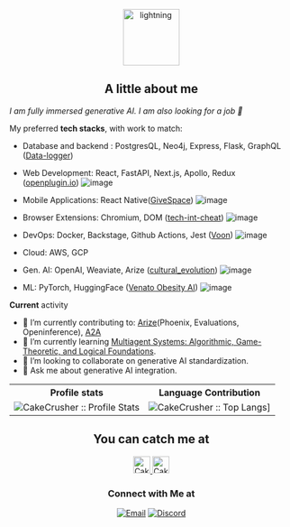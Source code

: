 <p align="center">
<img src="https://i.giphy.com/media/pi9gQ5MSYMRHB5sQsx/200w.webp" height="100" alt="lightning" align="center">
</p>
<h2 align="center">A little about me</h2>

<p><em>I am fully immersed generative AI. I am also looking for a job 💼</em></p>

My preferred **tech stacks**, with work to match:
- Database and backend : PostgresQL, Neo4j, Express, Flask, GraphQL ([Data-logger](https://github.com/CakeCrusher/data_logger-backend))
- Web Development: React, FastAPI, Next.js, Apollo, Redux ([openplugin.io](https://www.openplugin.io/))
  ![image](https://github.com/user-attachments/assets/ab597886-2220-4c6e-80c1-98f6bfe856eb)

- Mobile Applications: React Native([GiveSpace](https://github.com/CakeCrusher/GiveSpace-app))
  ![image](https://github.com/user-attachments/assets/a3dc025c-e0d7-4741-8c18-7eb92133498e)

- Browser Extensions: Chromium, DOM ([tech-int-cheat](https://github.com/CakeCrusher/tech-int-cheat))
  ![image](https://github.com/user-attachments/assets/c02a0091-85cf-429a-8afa-11b1d7117bf2)

- DevOps: Docker, Backstage, Github Actions, Jest ([Voon](https://github.com/CakeCrusher/voon-video_processing))
  ![image](https://github.com/user-attachments/assets/d61d2607-50ae-4f94-a232-a7b8acc96b45)

- Cloud: AWS, GCP
- Gen. AI: OpenAI, Weaviate, Arize ([cultural_evolution](https://github.com/CakeCrusher/cultural_evolution))
  ![image](https://github.com/user-attachments/assets/c12d6f24-0a1e-4e23-9c64-18018a9fe749)

- ML: PyTorch, HuggingFace ([Venato Obesity AI](https://github.com/CakeCrusher/Venato-ai))
  ![image](https://github.com/user-attachments/assets/26e6ebb5-0c9c-4364-aaad-77af27b2cd36)


**Current** activity
- 🔭 I’m currently contributing to: [Arize](https://github.com/Arize-ai)(Phoenix, Evaluations, Openinference), [A2A](https://github.com/google/A2A)
- 🌱 I’m currently learning [Multiagent Systems: Algorithmic, Game-Theoretic, and Logical Foundations](https://www.masfoundations.org/mas.pdf).
- 👯 I’m looking to collaborate on generative AI standardization.
- 💬 Ask me about generative AI integration.


<p align="center">
   <table>
      <tr>
       <th>Profile stats  </th>
       <th>Language Contribution</th>
     </tr>
      <tr>
       <td><img alt="CakeCrusher :: Profile Stats" src="https://github-readme-stats.vercel.app/api?username=CakeCrusher&show_icons=true&theme=dark"> </td>
       <td><img alt="CakeCrusher :: Top Langs]" src="https://github-readme-stats.vercel.app/api/top-langs/?username=CakeCrusher&langs_count=10&theme=tokyonight&layout=compact&hide=html"> </td>
     </tr>
   </table>
</p>

<h2 align="center">You can catch me at</h2>

<p align="center">
  <a href="https://www.linkedin.com/in/sebastian-sosa-918b19184/">
    <img src="https://www.vectorlogo.zone/logos/linkedin/linkedin-icon.svg" alt="CakeCrusher's Linked In" height="30" width="30">
  </a>
  
  <a href="https://www.youtube.com/channel/UC6VpiDLEy42W6QeaQJN4-Qw">
    <img src="https://www.vectorlogo.zone/logos/youtube/youtube-icon.svg" alt="CakeCrusher's YouTube Profile" height="30" width="30">
  </a>
</p>

<h3 align="center"> Connect with Me at </h3>

<p align="center">
<a href="mailto:1sebastian1sosa1@gmail.com"><img alt="Email" src="https://img.shields.io/badge/Gmail-1sebastian1sosa1@gmail.com-red?style=flat&logo=gmail"></a>
<a href="https://discord.com/channels/@me"><img alt="Discord" src="https://img.shields.io/badge/Discord-SebastianS%236081-blue?style=flat&logo=discord"></a>
</p>

